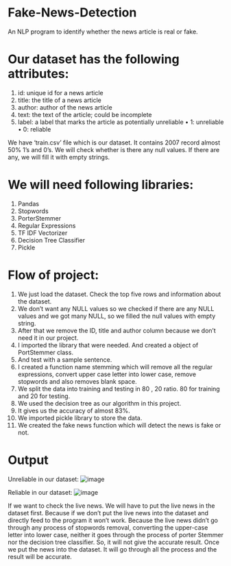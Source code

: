 # Fake-News-Detection
An NLP program to identify whether the news article is real or fake.

# Our dataset has the following attributes:
1.	id: unique id for a news article
2.	title: the title of a news article
3.	author: author of the news article
4.	text: the text of the article; could be incomplete
5.	label: a label that marks the article as potentially unreliable
    •	1: unreliable
    •	0: reliable
    
We have ‘train.csv’ file which is our dataset. 
It contains 2007 record almost 50% 1’s and 0’s.
We will check whether is there any null values. If there are any, we will fill it with empty strings.

# We will need following libraries:
1.	Pandas
2.	Stopwords
3.	PorterStemmer
4.	Regular Expressions
5.	TF IDF Vectorizer
6.	Decision Tree Classifier
7.	Pickle

# Flow of project:
1. We just load the dataset. Check the top five rows and information about the dataset.
2. We don’t want any NULL values so we checked if there are any NULL values and we got many NULL, so we filled the null values with empty string.
3. After that we remove the ID, title and author column because we don’t need it in our project.
4. I imported the library that were needed. And created a object of PortStemmer class.
5. And test with a sample sentence.
6. I created a function name stemming which will remove all the regular expressions, convert upper case letter into lower case, remove stopwords and also removes blank space.  
7. We split the data into training and testing in 80 , 20 ratio. 80 for training and 20 for testing.
8. We used the decision tree as our algorithm in this project. 
9. It gives us the accuracy of almost 83%. 
10. We imported pickle library to store the data. 
11. We created the fake news function which will detect the news is fake or not.

# Output
Unreliable in our dataset:
![image](https://user-images.githubusercontent.com/43111400/232422910-6f1cd4c6-d35d-498f-b346-d1c84efefa75.png)

Reliable in our dataset:
![image](https://user-images.githubusercontent.com/43111400/232423033-60501cad-daab-46d4-bd2f-5d2938cfa5fe.png)

If we want to check the live news. We will have to put the live news in the dataset first. 
Because if we don’t put the live news into the dataset and directly feed to the program it won’t work.
Because the live news didn’t go through any process of stopwords removal, converting the upper-case letter into lower case, neither it goes through the process of porter Stemmer nor the decision tree classifier. 
So, it will not give the accurate result.
Once we put the news into the dataset. It will go through all the process and the result will be accurate.
